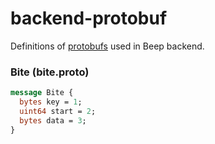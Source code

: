 # backend-protobuf

Definitions of [protobufs](https://developers.google.com/protocol-buffers) used in Beep backend.

### Bite (bite.proto)

```proto
message Bite {
  bytes key = 1;
  uint64 start = 2;
  bytes data = 3;
}
```
